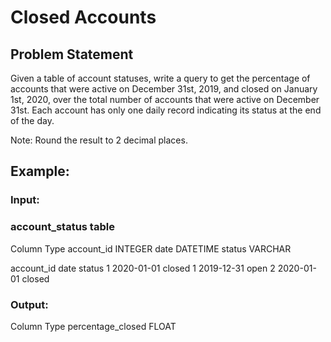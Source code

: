 # Closed Accounts

## Problem Statement
Given a table of account statuses, write a query to get the percentage of accounts that were active on December 31st, 2019, and closed on January 1st, 2020, over the total number of accounts that were active on December 31st. Each account has only one daily record indicating its status at the end of the day.

Note: Round the result to 2 decimal places.

## Example:

### Input:

### account_status table

Column	    Type
account_id	INTEGER
date	      DATETIME
status	    VARCHAR

account_id	date	      status
1	          2020-01-01	closed
1	          2019-12-31	open
2	          2020-01-01	closed


### Output:

Column	            Type
percentage_closed	  FLOAT
